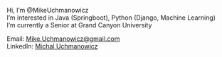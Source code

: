 Hi, I’m @MikeUchmanowicz  
I’m interested in Java (Springboot), Python (Django, Machine Learning)   
I’m currently a Senior at Grand Canyon University   

Email: Mike.Uchmanowicz@gmail.com  
LinkedIn: [Michal Uchmanowicz](https://www.linkedin.com/in/michal-uchmanowicz/)

<!---
MikeUchmanowicz/MikeUchmanowicz is a ✨ special ✨ repository because its `README.md` (this file) appears on your GitHub profile.
You can click the Preview link to take a look at your changes.
--->
